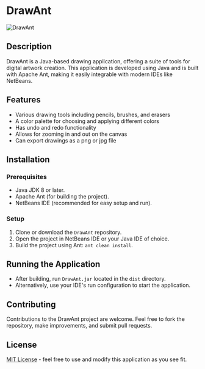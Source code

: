 # DrawAnt
![DrawAnt](images/drawant.gif)

## Description
DrawAnt is a Java-based drawing application, offering a suite of tools for digital artwork creation. This application is developed using Java and is built with Apache Ant, making it easily integrable with modern IDEs like NetBeans.

## Features
- Various drawing tools including pencils, brushes, and erasers
- A color palette for choosing and applying different colors
- Has undo and redo functionality
- Allows for zooming in and out on the canvas
- Can export drawings as a png or jpg file

## Installation

### Prerequisites
- Java JDK 8 or later.
- Apache Ant (for building the project).
- NetBeans IDE (recommended for easy setup and run).

### Setup
1. Clone or download the `DrawAnt` repository.
2. Open the project in NetBeans IDE or your Java IDE of choice.
3. Build the project using Ant: `ant clean install`.

## Running the Application
- After building, run `DrawAnt.jar` located in the `dist` directory.
- Alternatively, use your IDE's run configuration to start the application.

## Contributing
Contributions to the DrawAnt project are welcome. Feel free to fork the repository, make improvements, and submit pull requests.

## License
[MIT License](LICENSE.md) - feel free to use and modify this application as you see fit.
